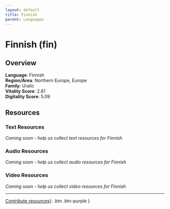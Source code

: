 ```yaml
---
layout: default
title: Finnish
parent: Languages
---
```


# Finnish (fin)

## Overview

**Language**: Finnish  
**Region/Area**: Northern Europe, Europe  
**Family**: Uralic  
**Vitality Score**: 2.61  
**Digitality Score**: 5.09  

## Resources

### Text Resources
*Coming soon - help us collect text resources for Finnish*

### Audio Resources
*Coming soon - help us collect audio resources for Finnish*

### Video Resources
*Coming soon - help us collect video resources for Finnish*

---

[Contribute resources](https://fairtrain.github.io/){: .btn .btn-purple }
